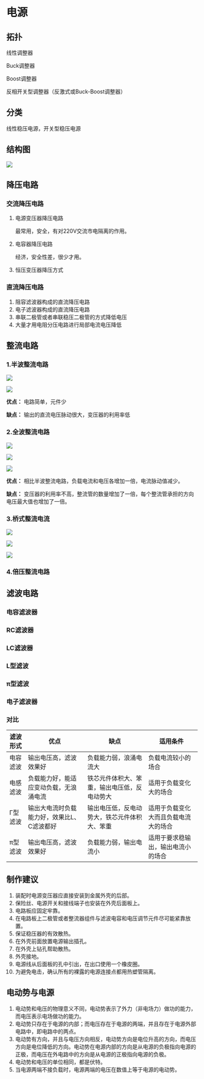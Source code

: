 # 电源

## 拓扑

线性调整器

Buck调整器

Boost调整器

反相开关型调整器（反激式或Buck-Boost调整器）

##  分类

线性稳压电源，开关型稳压电源

## 结构图

![](../../Image/a/ai.png)

## 降压电路

### 交流降压电路

1. 电源变压器降压电路

   最常用，安全，有对220V交流市电隔离的作用。

2. 电容器降压电路

   经济，安全性差，很少才用。

3. 恒压变压器降压方式

### 直流降压电路

1. 阻容滤波器构成的直流降压电路
2. 电子滤波器构成的直流降压电路
3. 串联二极管或者串联稳压二极管的方式降低电压
4. 大量才用电阻分压电路进行局部电流电压降低

## 整流电路

### 1.半波整流电路

![](../../Image/a/a0.png)

![](../../Image/a/a2.png)

**优点：** 电路简单，元件少

**缺点：** 输出的直流电压脉动很大，变压器的利用率低

### 2.全波整流电路

![](../../Image/a/a1.png)

![](../../Image/a/a3.png)

![](../../Image/a/a4.png)

**优点：** 相比半波整流电路，负载电流和电压各增加一倍，电流脉动值减少。

**缺点：** 变压器的利用率不高，整流管的数量增加了一倍，每个整流管承担的方向电压最大值也增加了一倍。

### 3.桥式整流电流

![](../../Image/a/a5.png)

![](../../Image/a/a6.png)

![](../../Image/a/a7.png)

### 4.倍压整流电路

## 滤波电路

### 电容滤波器

### RC滤波器

### LC滤波器

### L型滤波

### π型滤波

### 电子滤波器

### 对比

| 滤波形式 | 优点                     | 缺点                     | 适用条件               |
| ---- | ---------------------- | ---------------------- | ------------------ |
| 电容滤波 | 输出电压高，滤波效果好            | 负载能力弱，浪涌电流大            | 负载电流较小的场合          |
| 电感滤波 | 负载能力好，能适应变动负载，无浪涌电流    | 铁芯元件体积大、笨重，输出电压低，反电动势大 | 适用于负载变化大的场合        |
| Γ型滤波 | 输出大电流时负载能力好，效果比L、C滤波都好 | 输出电压低，反电动势大，铁芯元件体积大、笨重 | 适用于负载变化大而且负载电流大的场合 |
| π型滤波 | 输出电压高，滤波效果好            | 负载能力弱，输出电流小            | 适用于要求稳输出，输出电流小的场合  |

## 制作建议

1. 装配时电源变压器应直接安装到金属外壳的后部。
2. 保险丝、电源开关和接线端子也安装在外壳后面板上。
3. 电路板应固定牢靠。
4. 在电路板上二极管或者整流器组件与滤波电容和电压调节元件尽可能紧靠放置。
5. 保证稳压器的有效散热。
6. 在外壳前面放置电源输出插孔。
7. 在外壳上钻孔帮助散热。
8. 外壳接地。
9. 电源线从后面板的孔中引出，在出口使用一个橡皮圈。
10. 为避免电击，确认所有的裸露的电源连接点都用热塑管隔离。

## 电动势与电源

1. 电动势和电压的物理意义不同，电动势表示了外力（非电场力）做功的能力，而电压表示电场做功的能力。
2. 电动势只存在于电源的内部；而电压存在于电源的两端，并且存在于电源外部电路中，即电路中的两点。
3. 电动势有方向，并且与电压方向相反，电动势方向是电位升高的方向，而电压方向是电位降低的方向。电动势在电源内部的方向是从电源的负极指向电源的正极，而电压在外电路中的方向是从电源的正极指向电源的负极。
4. 电动势和电压的单位相同，都是伏特。
5. 当电源两端不接负载时，电源两端的电压在数值上等于电源的电动势。